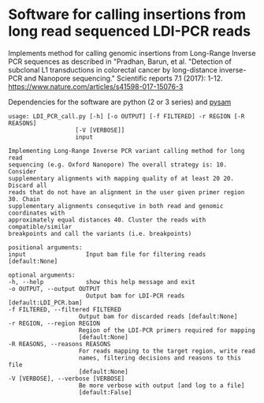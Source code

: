 # Software for calling insertions from long read sequenced LDI-PCR reads

Implements method for calling genomic insertions from Long-Range Inverse PCR sequences as described in "Pradhan, Barun, et al. "Detection of subclonal L1 transductions in colorectal cancer by long-distance inverse-PCR and Nanopore sequencing." Scientific reports 7.1 (2017): 1-12. <https://www.nature.com/articles/s41598-017-15076-3> 

Dependencies for the software are python (2 or 3 series) and [pysam](https://pysam.readthedocs.io/en/latest/installation.html)


	usage: LDI_PCR_call.py [-h] [-o OUTPUT] [-f FILTERED] -r REGION [-R REASONS]
                       [-V [VERBOSE]]
                       input

	Implementing Long-Range Inverse PCR variant calling method for long read
	sequencing (e.g. Oxford Nanopore) The overall strategy is: 10. Consider
	supplementary alignments with mapping quality of at least 20 20. Discard all
	reads that do not have an alignment in the user given primer region 30. Chain
	supplementary alignments consequtive in both read and genomic coordinates with
	approximately equal distances 40. Cluster the reads with compatible/similar
	breakpoints and call the variants (i.e. breakpoints)

	positional arguments:
	input                 Input bam file for filtering reads [default:None]

	optional arguments:
	-h, --help            show this help message and exit
	-o OUTPUT, --output OUTPUT
                          Output bam for LDI-PCR reads [default:LDI_PCR.bam]
	-f FILTERED, --filtered FILTERED
                        Output bam for discarded reads [default:None]
	-r REGION, --region REGION
                        Region of the LDI-PCR primers required for mapping
                        [default:None]
	-R REASONS, --reasons REASONS
                        For reads mapping to the target region, write read
                        names, filtering decisions and reasons to this file
                        [default:None]
	-V [VERBOSE], --verbose [VERBOSE]
                        Be more verbose with output [and log to a file]
                        [default:False]
